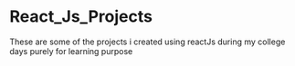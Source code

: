 # React_Js_Projects
These are some of the projects i created using reactJs during my college days purely for learning purpose
